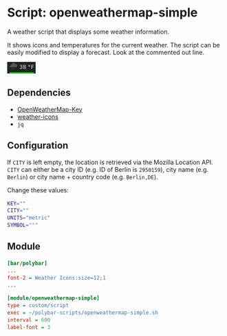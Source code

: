 # Script: openweathermap-simple

A weather script that displays some weather information.

It shows icons and temperatures for the current weather. The script can be easily modified to display a forecast. Look at the commented out line.

![openweathermap-simple](screenshots/1.png)


## Dependencies

* [OpenWeatherMap-Key](https://openweathermap.org/appid)
* [weather-icons](https://github.com/erikflowers/weather-icons)
* `jq`


## Configuration

If `CITY` is left empty, the location is retrieved via the Mozilla Location API. `CITY` can either be a city ID (e.g. ID of Berlin is `2950159`), city name (e.g. `Berlin`) or city name + country code (e.g. `Berlin,DE`).

Change these values:

```sh
KEY=""
CITY=""
UNITS="metric"
SYMBOL="°"
```


## Module

```ini
[bar/polybar]
...
font-2 = Weather Icons:size=12;1
...
```

```ini
[module/openweathermap-simple]
type = custom/script
exec = ~/polybar-scripts/openweathermap-simple.sh
interval = 600
label-font = 3
```
